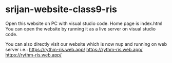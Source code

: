 # srijan-website-class9-ris
Open this website on PC with visual studio code.
Home page is index.html
You can open the website by running it as a live server on visual studio code.

You can also directly visit our website which is now nup and running on web server i.e.:
https://rythm-ris.web.app/
https://rythm-ris.web.app/
https://rythm-ris.web.app/
